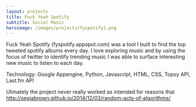 ```yaml
---
layout: projects
title: Fuck Yeah Spotify
subtitle: Social Music
heroimage: /images/projects/fyspotify1.png
---
```


Fuck Yeah Spotify (fyspotify.appspot.com) was a tool I built to find the top tweeted spotify albums every day. I love exploring music and by using the focus of twitter to identify trending music I was able to surface interesting new music to listen to each day.

Technology: Google Appengine, Python, Javascript, HTML, CSS, Topsy API, Last.fm API

Ulimately the project never really worked as intended for reasons that 
http://sepiabrown.github.io/2014/12/03/random-acts-of-algorithms/